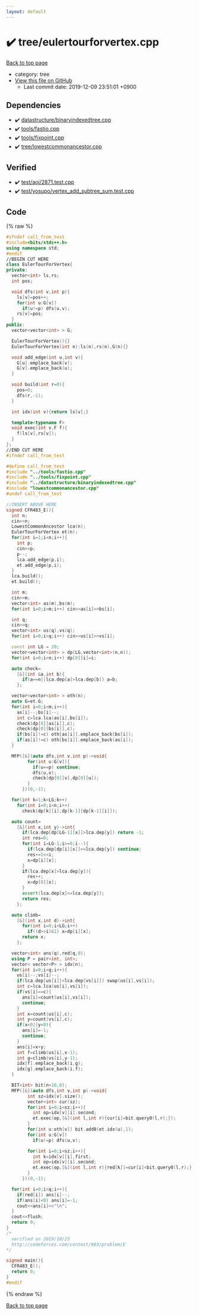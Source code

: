```yaml
---
layout: default
---
```


<!-- mathjax config similar to math.stackexchange -->
<script type="text/javascript" async
  src="https://cdnjs.cloudflare.com/ajax/libs/mathjax/2.7.5/MathJax.js?config=TeX-MML-AM_CHTML">
</script>
<script type="text/x-mathjax-config">
  MathJax.Hub.Config({
    TeX: { equationNumbers: { autoNumber: "AMS" }},
    tex2jax: {
      inlineMath: [ ['$','$'] ],
      processEscapes: true
    },
    "HTML-CSS": { matchFontHeight: false },
    displayAlign: "left",
    displayIndent: "2em"
  });
</script>

<script type="text/javascript" src="https://cdnjs.cloudflare.com/ajax/libs/jquery/3.4.1/jquery.min.js"></script>
<script src="https://cdn.jsdelivr.net/npm/jquery-balloon-js@1.1.2/jquery.balloon.min.js" integrity="sha256-ZEYs9VrgAeNuPvs15E39OsyOJaIkXEEt10fzxJ20+2I=" crossorigin="anonymous"></script>
<script type="text/javascript" src="../../assets/js/copy-button.js"></script>
<link rel="stylesheet" href="../../assets/css/copy-button.css" />


# :heavy_check_mark: tree/eulertourforvertex.cpp
<a href="../../index.html">Back to top page</a>

* category: tree
* <a href="{{ site.github.repository_url }}/blob/master/tree/eulertourforvertex.cpp">View this file on GitHub</a>
    - Last commit date: 2019-12-09 23:51:01 +0900




## Dependencies
* :heavy_check_mark: <a href="../datastructure/binaryindexedtree.cpp.html">datastructure/binaryindexedtree.cpp</a>
* :heavy_check_mark: <a href="../tools/fastio.cpp.html">tools/fastio.cpp</a>
* :heavy_check_mark: <a href="../tools/fixpoint.cpp.html">tools/fixpoint.cpp</a>
* :heavy_check_mark: <a href="lowestcommonancestor.cpp.html">tree/lowestcommonancestor.cpp</a>


## Verified
* :heavy_check_mark: <a href="../../verify/test/aoj/2871.test.cpp.html">test/aoj/2871.test.cpp</a>
* :heavy_check_mark: <a href="../../verify/test/yosupo/vertex_add_subtree_sum.test.cpp.html">test/yosupo/vertex_add_subtree_sum.test.cpp</a>


## Code
{% raw %}
```cpp
#ifndef call_from_test
#include<bits/stdc++.h>
using namespace std;
#endif
//BEGIN CUT HERE
class EulerTourForVertex{
private:
  vector<int> ls,rs;
  int pos;

  void dfs(int v,int p){
    ls[v]=pos++;
    for(int u:G[v])
      if(u!=p) dfs(u,v);
    rs[v]=pos;
  }
public:
  vector<vector<int> > G;

  EulerTourForVertex(){}
  EulerTourForVertex(int n):ls(n),rs(n),G(n){}

  void add_edge(int u,int v){
    G[u].emplace_back(v);
    G[v].emplace_back(u);
  }

  void build(int r=0){
    pos=0;
    dfs(r,-1);
  }

  int idx(int v){return ls[v];}

  template<typename F>
  void exec(int v,F f){
    f(ls[v],rs[v]);
  }
};
//END CUT HERE
#ifndef call_from_test

#define call_from_test
#include "../tools/fastio.cpp"
#include "../tools/fixpoint.cpp"
#include "../datastructure/binaryindexedtree.cpp"
#include "lowestcommonancestor.cpp"
#undef call_from_test

//INSERT ABOVE HERE
signed CFR483_E(){
  int n;
  cin>>n;
  LowestCommonAncestor lca(n);
  EulerTourForVertex et(n);
  for(int i=1;i<n;i++){
    int p;
    cin>>p;
    p--;
    lca.add_edge(p,i);
    et.add_edge(p,i);
  }
  lca.build();
  et.build();

  int m;
  cin>>m;
  vector<int> as(m),bs(m);
  for(int i=0;i<m;i++) cin>>as[i]>>bs[i];

  int q;
  cin>>q;
  vector<int> us(q),vs(q);
  for(int i=0;i<q;i++) cin>>us[i]>>vs[i];

  const int LG = 20;
  vector<vector<int> > dp(LG,vector<int>(n,n));
  for(int i=0;i<n;i++) dp[0][i]=i;

  auto check=
    [&](int &a,int b){
      if(a==n||lca.dep[a]>lca.dep[b]) a=b;
    };

  vector<vector<int> > oth(n);
  auto G=et.G;
  for(int i=0;i<m;i++){
    as[i]--;bs[i]--;
    int c=lca.lca(as[i],bs[i]);
    check(dp[0][as[i]],c);
    check(dp[0][bs[i]],c);
    if(bs[i]!=c) oth[as[i]].emplace_back(bs[i]);
    if(as[i]!=c) oth[bs[i]].emplace_back(as[i]);
  }

  MFP([&](auto dfs,int v,int p)->void{
        for(int u:G[v]){
          if(u==p) continue;
          dfs(u,v);
          check(dp[0][v],dp[0][u]);
        }
      })(0,-1);

  for(int k=1;k<LG;k++)
    for(int i=0;i<n;i++)
      check(dp[k][i],dp[k-1][dp[k-1][i]]);

  auto count=
    [&](int x,int y)->int{
      if(lca.dep[dp[LG-1][x]]>lca.dep[y]) return -1;
      int res=0;
      for(int i=LG-1;i>=0;i--){
        if(lca.dep[dp[i][x]]<=lca.dep[y]) continue;
        res+=1<<i;
        x=dp[i][x];
      }
      if(lca.dep[x]>lca.dep[y]){
        res++;
        x=dp[0][x];
      }
      assert(lca.dep[x]<=lca.dep[y]);
      return res;
    };

  auto climb=
    [&](int x,int d)->int{
      for(int i=0;i<LG;i++)
        if((d>>i)&1) x=dp[i][x];
      return x;
    };

  vector<int> ans(q),red(q,0);
  using P = pair<int, int>;
  vector< vector<P> > idx(n);
  for(int i=0;i<q;i++){
    us[i]--;vs[i]--;
    if(lca.dep[us[i]]<lca.dep[vs[i]]) swap(us[i],vs[i]);
    int c=lca.lca(us[i],vs[i]);
    if(vs[i]==c){
      ans[i]=count(us[i],vs[i]);
      continue;
    }
    int x=count(us[i],c);
    int y=count(vs[i],c);
    if(x<0||y<0){
      ans[i]=-1;
      continue;
    }
    ans[i]=x+y;
    int f=climb(us[i],x-1);
    int g=climb(vs[i],y-1);
    idx[f].emplace_back(i,g);
    idx[g].emplace_back(i,f);
  }

  BIT<int> bit(n+10,0);
  MFP([&](auto dfs,int v,int p)->void{
        int sz=idx[v].size();
        vector<int> cur(sz);
        for(int i=0;i<sz;i++){
          int op=idx[v][i].second;
          et.exec(op,[&](int l,int r){cur[i]=bit.query0(l,r);});
        }
        for(int u:oth[v]) bit.add0(et.idx(u),1);
        for(int u:G[v])
          if(u!=p) dfs(u,v);

        for(int i=0;i<sz;i++){
          int k=idx[v][i].first;
          int op=idx[v][i].second;
          et.exec(op,[&](int l,int r){red[k]|=cur[i]<bit.query0(l,r);});
        }
      })(0,-1);

  for(int i=0;i<q;i++){
    if(red[i]) ans[i]--;
    if(ans[i]<0) ans[i]=-1;
    cout<<ans[i]<<"\n";
  }
  cout<<flush;
  return 0;
}
/*
  verified on 2019/10/25
  http://codeforces.com/contest/983/problem/E
*/

signed main(){
  CFR483_E();
  return 0;
}
#endif

```
{% endraw %}

<a href="../../index.html">Back to top page</a>

